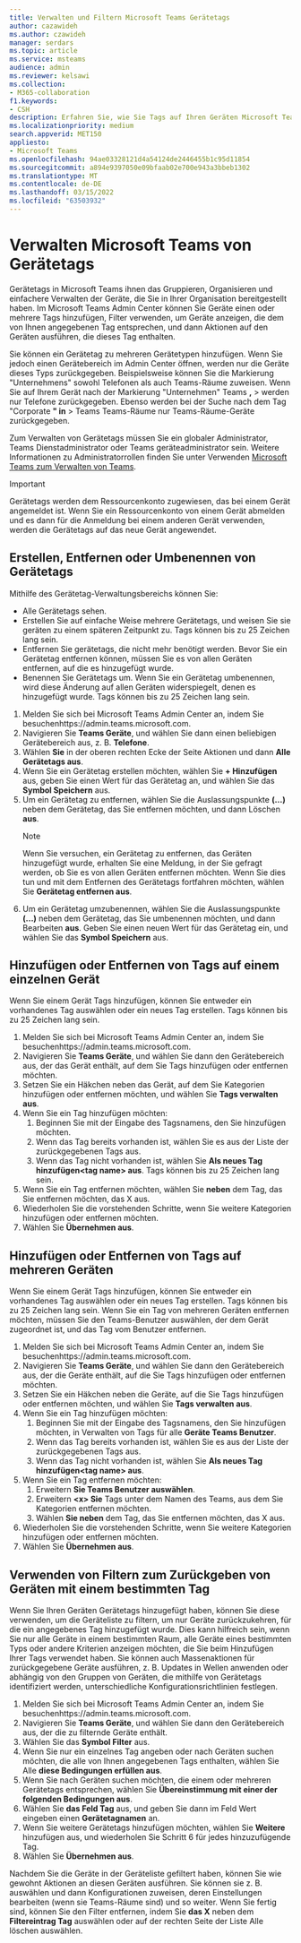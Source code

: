 ```yaml
---
title: Verwalten und Filtern Microsoft Teams Gerätetags
author: cazawideh
ms.author: czawideh
manager: serdars
ms.topic: article
ms.service: msteams
audience: admin
ms.reviewer: kelsawi
ms.collection:
- M365-collaboration
f1.keywords:
- CSH
description: Erfahren Sie, wie Sie Tags auf Ihren Geräten Microsoft Teams filtern.
ms.localizationpriority: medium
search.appverid: MET150
appliesto:
- Microsoft Teams
ms.openlocfilehash: 94ae03328121d4a54124de2446455b1c95d11854
ms.sourcegitcommit: a894e9397050e09bfaab02e700e943a3bbeb1302
ms.translationtype: MT
ms.contentlocale: de-DE
ms.lasthandoff: 03/15/2022
ms.locfileid: "63503932"
---
```

# <a name="manage-microsoft-teams-device-tags"></a>Verwalten Microsoft Teams von Gerätetags

Gerätetags in Microsoft Teams ihnen das Gruppieren, Organisieren und einfachere Verwalten der Geräte, die Sie in Ihrer Organisation bereitgestellt haben. Im Microsoft Teams Admin Center können Sie Geräte einen oder mehrere Tags hinzufügen, Filter verwenden, um Geräte anzeigen, die dem von Ihnen angegebenen Tag entsprechen, und dann Aktionen auf den Geräten ausführen, die dieses Tag enthalten.

Sie können ein Gerätetag zu mehreren Gerätetypen hinzufügen. Wenn Sie jedoch einen Gerätebereich im Admin Center öffnen, werden nur die Geräte dieses Typs zurückgegeben. Beispielsweise können Sie die Markierung "Unternehmens" sowohl Telefonen als auch Teams-Räume zuweisen. Wenn Sie auf Ihrem Gerät nach der Markierung "Unternehmen" Teams **,** >  werden nur Telefone zurückgegeben. Ebenso werden bei der Suche nach dem Tag "Corporate **" in** >  Teams Teams-Räume nur Teams-Räume-Geräte zurückgegeben.

Zum Verwalten von Gerätetags müssen Sie ein globaler Administrator, Teams Dienstadministrator oder Teams geräteadministrator sein. Weitere Informationen zu Administratorrollen finden Sie unter Verwenden [Microsoft Teams zum Verwalten von Teams](../using-admin-roles.md).

> [!IMPORTANT]
> Gerätetags werden dem Ressourcenkonto zugewiesen, das bei einem Gerät angemeldet ist. Wenn Sie ein Ressourcenkonto von einem Gerät abmelden und es dann für die Anmeldung bei einem anderen Gerät verwenden, werden die Gerätetags auf das neue Gerät angewendet.

## <a name="create-remove-or-rename-device-tags"></a>Erstellen, Entfernen oder Umbenennen von Gerätetags

Mithilfe des Gerätetag-Verwaltungsbereichs können Sie:

- Alle Gerätetags sehen.
- Erstellen Sie auf einfache Weise mehrere Gerätetags, und weisen Sie sie geräten zu einem späteren Zeitpunkt zu. Tags können bis zu 25 Zeichen lang sein.
- Entfernen Sie gerätetags, die nicht mehr benötigt werden. Bevor Sie ein Gerätetag entfernen können, müssen Sie es von allen Geräten entfernen, auf die es hinzugefügt wurde.
- Benennen Sie Gerätetags um. Wenn Sie ein Gerätetag umbenennen, wird diese Änderung auf allen Geräten widerspiegelt, denen es hinzugefügt wurde. Tags können bis zu 25 Zeichen lang sein.

1. Melden Sie sich bei Microsoft Teams Admin Center an, indem Sie besuchenhttps://admin.teams.microsoft.com.
2. Navigieren Sie **Teams Geräte**, und wählen Sie dann einen beliebigen Gerätebereich aus, z. B. **Telefone**.
3. Wählen **Sie** in der oberen rechten Ecke der Seite Aktionen und dann **Alle Gerätetags aus**.
4. Wenn Sie ein Gerätetag erstellen möchten, wählen Sie **+ Hinzufügen** aus, geben Sie einen Wert für das Gerätetag an, und wählen Sie das **Symbol Speichern** aus.
5. Um ein Gerätetag zu entfernen, wählen Sie die Auslassungspunkte **(...)** neben dem Gerätetag, das Sie entfernen möchten, und dann Löschen **aus**.
    > [!NOTE]
    > Wenn Sie versuchen, ein Gerätetag zu entfernen, das Geräten hinzugefügt wurde, erhalten Sie eine Meldung, in der Sie gefragt werden, ob Sie es von allen Geräten entfernen möchten. Wenn Sie dies tun und mit dem Entfernen des Gerätetags fortfahren möchten, wählen Sie **Gerätetag entfernen aus**.
6. Um ein Gerätetag umzubenennen, wählen Sie die Auslassungspunkte **(...)** neben dem Gerätetag, das Sie umbenennen möchten, und dann Bearbeiten **aus**. Geben Sie einen neuen Wert für das Gerätetag ein, und wählen Sie das **Symbol Speichern** aus.

## <a name="add-or-remove-tags-on-a-single-device"></a>Hinzufügen oder Entfernen von Tags auf einem einzelnen Gerät

Wenn Sie einem Gerät Tags hinzufügen, können Sie entweder ein vorhandenes Tag auswählen oder ein neues Tag erstellen. Tags können bis zu 25 Zeichen lang sein.

1. Melden Sie sich bei Microsoft Teams Admin Center an, indem Sie besuchenhttps://admin.teams.microsoft.com.
2. Navigieren Sie **Teams Geräte**, und wählen Sie dann den Gerätebereich aus, der das Gerät enthält, auf dem Sie Tags hinzufügen oder entfernen möchten.
3. Setzen Sie ein Häkchen neben das Gerät, auf dem Sie Kategorien hinzufügen oder entfernen möchten, und wählen Sie **Tags verwalten aus**.
4. Wenn Sie ein Tag hinzufügen möchten:
    1. Beginnen Sie mit der Eingabe des Tagsnamens, den Sie hinzufügen möchten.
    2. Wenn das Tag bereits vorhanden ist, wählen Sie es aus der Liste der zurückgegebenen Tags aus.
    3. Wenn das Tag nicht vorhanden ist, wählen Sie **Als neues Tag hinzufügen\<tag name> aus**. Tags können bis zu 25 Zeichen lang sein.
5. Wenn Sie ein Tag entfernen möchten, wählen Sie **neben** dem Tag, das Sie entfernen möchten, das X aus.
6. Wiederholen Sie die vorstehenden Schritte, wenn Sie weitere Kategorien hinzufügen oder entfernen möchten.
7. Wählen Sie **Übernehmen aus**.

## <a name="add-or-remove-tags-on-multiple-devices"></a>Hinzufügen oder Entfernen von Tags auf mehreren Geräten

Wenn Sie einem Gerät Tags hinzufügen, können Sie entweder ein vorhandenes Tag auswählen oder ein neues Tag erstellen. Tags können bis zu 25 Zeichen lang sein. Wenn Sie ein Tag von mehreren Geräten entfernen möchten, müssen Sie den Teams-Benutzer auswählen, der dem Gerät zugeordnet ist, und das Tag vom Benutzer entfernen.

1. Melden Sie sich bei Microsoft Teams Admin Center an, indem Sie besuchenhttps://admin.teams.microsoft.com.
2. Navigieren Sie **Teams Geräte**, und wählen Sie dann den Gerätebereich aus, der die Geräte enthält, auf die Sie Tags hinzufügen oder entfernen möchten.
3. Setzen Sie ein Häkchen neben die Geräte, auf die Sie Tags hinzufügen oder entfernen möchten, und wählen Sie **Tags verwalten aus**.
4. Wenn Sie ein Tag hinzufügen möchten:
    1. Beginnen Sie mit der Eingabe des Tagsnamens, den Sie hinzufügen möchten, in Verwalten von Tags für alle **Geräte Teams Benutzer**.
    2. Wenn das Tag bereits vorhanden ist, wählen Sie es aus der Liste der zurückgegebenen Tags aus.
    3. Wenn das Tag nicht vorhanden ist, wählen Sie **Als neues Tag hinzufügen\<tag name> aus**.
5. Wenn Sie ein Tag entfernen möchten:
    1. Erweitern **Sie Teams Benutzer auswählen**.
    2. Erweitern **\<x> Sie** Tags unter dem Namen des Teams, aus dem Sie Kategorien entfernen möchten.
    3. Wählen **Sie neben** dem Tag, das Sie entfernen möchten, das X aus.
6. Wiederholen Sie die vorstehenden Schritte, wenn Sie weitere Kategorien hinzufügen oder entfernen möchten.
7. Wählen Sie **Übernehmen aus**.

## <a name="use-filters-to-return-devices-with-a-specific-tag"></a>Verwenden von Filtern zum Zurückgeben von Geräten mit einem bestimmten Tag

Wenn Sie Ihren Geräten Gerätetags hinzugefügt haben, können Sie diese verwenden, um die Geräteliste zu filtern, um nur Geräte zurückzukehren, für die ein angegebenes Tag hinzugefügt wurde. Dies kann hilfreich sein, wenn Sie nur alle Geräte in einem bestimmten Raum, alle Geräte eines bestimmten Typs oder andere Kriterien anzeigen möchten, die Sie beim Hinzufügen Ihrer Tags verwendet haben. Sie können auch Massenaktionen für zurückgegebene Geräte ausführen, z. B. Updates in Wellen anwenden oder abhängig von den Gruppen von Geräten, die mithilfe von Gerätetags identifiziert werden, unterschiedliche Konfigurationsrichtlinien festlegen.

1. Melden Sie sich bei Microsoft Teams Admin Center an, indem Sie besuchenhttps://admin.teams.microsoft.com.
2. Navigieren Sie **Teams Geräte**, und wählen Sie dann den Gerätebereich aus, der die zu filternde Geräte enthält.
3. Wählen Sie das **Symbol Filter** aus.
4. Wenn Sie nur ein einzelnes Tag angeben oder nach Geräten suchen möchten, die alle von Ihnen angegebenen Tags enthalten, wählen Sie Alle **diese Bedingungen erfüllen aus**.
5. Wenn Sie nach Geräten suchen möchten, die einem oder mehreren Gerätetags entsprechen, wählen Sie **Übereinstimmung mit einer der folgenden Bedingungen aus**.
6. Wählen Sie **das Feld Tag** aus, und geben Sie dann im Feld Wert eingeben einen **Gerätetagnamen** an.
7. Wenn Sie weitere Gerätetags hinzufügen möchten, wählen Sie **Weitere** hinzufügen aus, und wiederholen Sie Schritt 6 für jedes hinzuzufügende Tag.
8. Wählen Sie **Übernehmen aus**.

Nachdem Sie die Geräte in der Geräteliste gefiltert haben, können Sie wie gewohnt Aktionen an diesen Geräten ausführen. Sie können sie z. B. auswählen und dann Konfigurationen zuweisen, deren Einstellungen bearbeiten (wenn sie Teams-Räume sind) und so weiter. Wenn Sie fertig sind, können Sie den Filter entfernen, indem Sie **das X** neben dem **Filtereintrag Tag** auswählen oder auf der  rechten Seite der Liste Alle löschen auswählen.
